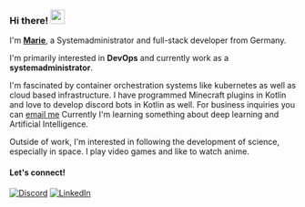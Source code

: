 ### Hi there! <img src="https://emojis.slackmojis.com/emojis/images/1536351075/4594/blob-wave.gif" width="25"/>

I'm [**Marie**](https://marylieh.social), a Systemadministrator and full-stack developer from Germany.

I'm primarily interested in **DevOps** and currently work as a **systemadministrator**.

I'm fascinated by container orchestration systems like kubernetes as well as cloud based infrastructure. I have programmed Minecraft plugins in Kotlin and love to develop discord bots in Kotlin as well. For business inquiries you can [email me](mailto:support@marylieh.social)
Currently I'm learning something about deep learning and Artificial Intelligence.

Outside of work, I'm interested in following the development of science, especially in space. I play video games and like to watch anime. 

#### Let's connect!
[<img alt="Discord" src="https://img.shields.io/badge/discord-5865f2?style=for-the-badge&logo=discord&logoColor=white" />](https://discord.gg/n5se9Qp8cw)
[<img alt="LinkedIn" src="https://img.shields.io/badge/LinkedIn-0a66c2?&style=for-the-badge&logo=LinkedIn&logoColor=white" />](www.linkedin.com/in/marylieh)

